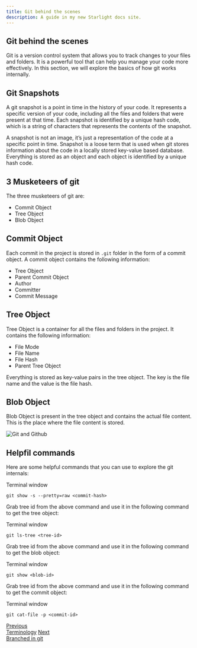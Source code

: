 ```yaml
---
title: Git behind the scenes
description: A guide in my new Starlight docs site.
---
```


Git behind the scenes
---------------------

Git is a version control system that allows you to track changes to your files and folders. It is a powerful tool that can help you manage your code more effectively. In this section, we will explore the basics of how git works internally.

Git Snapshots
-------------

A git snapshot is a point in time in the history of your code. It represents a specific version of your code, including all the files and folders that were present at that time. Each snapshot is identified by a unique hash code, which is a string of characters that represents the contents of the snapshot.

A snapshot is not an image, it’s just a representation of the code at a specific point in time. Snapshot is a loose term that is used when git stores information about the code in a locally stored key-value based database. Everything is stored as an object and each object is identified by a unique hash code.

3 Musketeers of git
-------------------

The three musketeers of git are:

*   Commit Object
*   Tree Object
*   Blob Object

Commit Object
-------------

Each commit in the project is stored in `.git` folder in the form of a commit object. A commit object contains the following information:

*   Tree Object
*   Parent Commit Object
*   Author
*   Committer
*   Commit Message

Tree Object
-----------

Tree Object is a container for all the files and folders in the project. It contains the following information:

*   File Mode
*   File Name
*   File Hash
*   Parent Tree Object

Everything is stored as key-value pairs in the tree object. The key is the file name and the value is the file hash.

Blob Object
-----------

Blob Object is present in the tree object and contains the actual file content. This is the place where the file content is stored.

![Git and Github](/_astro/gitinner.FqrAI_YK_1XyK1f.svg)

Helpfil commands
----------------

Here are some helpful commands that you can use to explore the git internals:

Terminal window

    git show -s --pretty=raw <commit-hash>

Grab tree id from the above command and use it in the following command to get the tree object:

Terminal window

    git ls-tree <tree-id>

Grab tree id from the above command and use it in the following command to get the blob object:

Terminal window

    git show <blob-id>

Grab tree id from the above command and use it in the following command to get the commit object:

Terminal window

    git cat-file -p <commit-id>

[Previous  
Terminology](/terminology/) [Next  
Branched in git](/branches-in-git/)